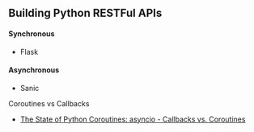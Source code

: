 ## Building Python RESTFul APIs


#### Synchronous
- Flask



#### Asynchronous
- Sanic

Coroutines vs Callbacks
- [The State of Python Coroutines: asyncio - Callbacks vs. Coroutines](http://www.andy-pearce.com/blog/posts/2016/Jul/the-state-of-python-coroutines-asyncio-callbacks-vs-coroutines/)
